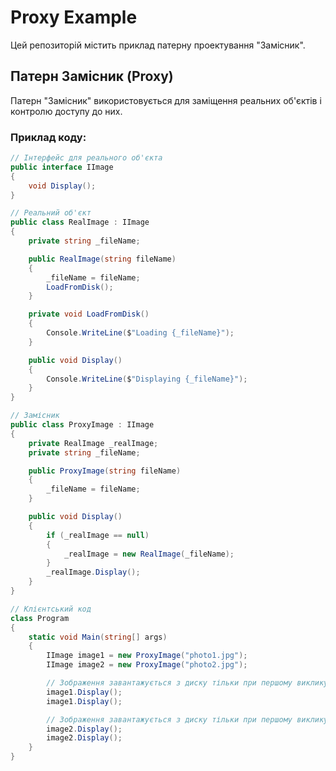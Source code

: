 # Proxy Example

Цей репозиторій містить приклад патерну проектування "Замісник".

## Патерн Замісник (Proxy)

Патерн "Замісник" використовується для заміщення реальних об'єктів і контролю доступу до них.

### Приклад коду:

```csharp
// Інтерфейс для реального об'єкта
public interface IImage
{
    void Display();
}

// Реальний об'єкт
public class RealImage : IImage
{
    private string _fileName;

    public RealImage(string fileName)
    {
        _fileName = fileName;
        LoadFromDisk();
    }

    private void LoadFromDisk()
    {
        Console.WriteLine($"Loading {_fileName}");
    }

    public void Display()
    {
        Console.WriteLine($"Displaying {_fileName}");
    }
}

// Замісник
public class ProxyImage : IImage
{
    private RealImage _realImage;
    private string _fileName;

    public ProxyImage(string fileName)
    {
        _fileName = fileName;
    }

    public void Display()
    {
        if (_realImage == null)
        {
            _realImage = new RealImage(_fileName);
        }
        _realImage.Display();
    }
}

// Клієнтський код
class Program
{
    static void Main(string[] args)
    {
        IImage image1 = new ProxyImage("photo1.jpg");
        IImage image2 = new ProxyImage("photo2.jpg");

        // Зображення завантажується з диску тільки при першому виклику
        image1.Display();
        image1.Display();

        // Зображення завантажується з диску тільки при першому виклику
        image2.Display();
        image2.Display();
    }
}
